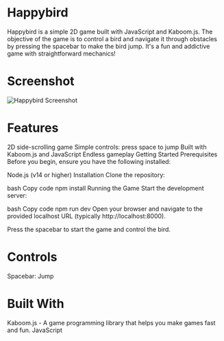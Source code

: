 # Happybird
Happybird is a simple 2D game built with JavaScript and Kaboom.js. The objective of the game is to control a bird and navigate it through obstacles by pressing the spacebar to make the bird jump. It's a fun and addictive game with straightforward mechanics!

# Screenshot
![Happybird Screenshot](https://github.com/siddz415/happybird/blob/main/screenshots/screenshot1.png)

# Features
2D side-scrolling game
Simple controls: press space to jump
Built with Kaboom.js and JavaScript
Endless gameplay
Getting Started
Prerequisites
Before you begin, ensure you have the following installed:

Node.js (v14 or higher)
Installation
Clone the repository:


bash
Copy code
npm install
Running the Game
Start the development server:

bash
Copy code
npm run dev
Open your browser and navigate to the provided localhost URL (typically http://localhost:8000).

Press the spacebar to start the game and control the bird.

# Controls
Spacebar: Jump
# Built With
Kaboom.js - A game programming library that helps you make games fast and fun.
JavaScript